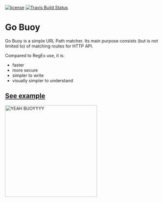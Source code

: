 [![license](http://img.shields.io/badge/license-MIT-blue.svg)](./LICENSE)
[![Travis Build Status](https://travis-ci.org/monkeydioude/gobuoy.svg?branch=master)](https://travis-ci.org/monkeydioude/gobuoy)

# Go Buoy

Go Buoy is a simple URL Path matcher. Its main purpose consists (but is not limited to) of matching routes for HTTP API.

Compared to RegEx use, it is:
- faster
- more secure
- simpler to write
- visually simpler to understand

## [See example](./example/example.go)

<img src="https://i.imgur.com/fKc3zPZ.jpg" alt="YEAH BUOYYYY" width="300" />
